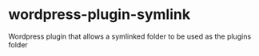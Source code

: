 wordpress-plugin-symlink
========================

Wordpress plugin that allows a symlinked folder to be used as the plugins folder